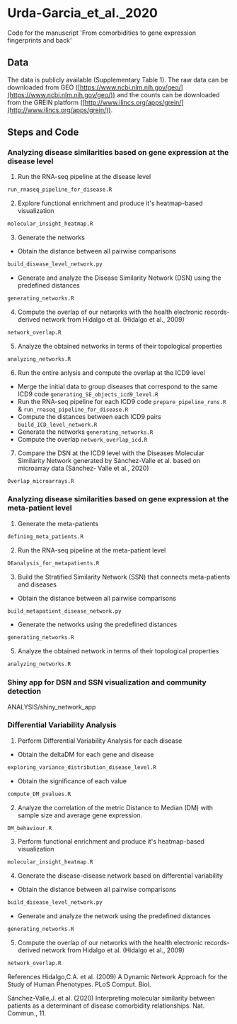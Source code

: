 # Urda-Garcia_et_al._2020
Code for the manuscript 'From comorbidities to gene expression fingerprints and back'

## Data
The data is publicly available (Supplementary Table 1). The raw data can be downloaded from GEO ([https://www.ncbi.nlm.nih.gov/geo/](https://www.ncbi.nlm.nih.gov/geo/)) and the counts can be downloaded from the GREIN platform ([http://www.ilincs.org/apps/grein/](http://www.ilincs.org/apps/grein/)).

## Steps and Code
### Analyzing disease similarities based on gene expression at the disease level
1. Run the RNA-seq pipeline at the disease level
```bash
run_rnaseq_pipeline_for_disease.R
```
2. Explore functional enrichment and produce it's heatmap-based visualization
```bash
molecular_insight_heatmap.R
```
3. Generate the networks
- Obtain the distance between all pairwise comparisons
```bash
build_disease_level_network.py
```
- Generate and analyze the Disease Similarity Network (DSN) using the predefined distances
```bash
generating_networks.R
```
4. Compute the overlap of our networks with the health electronic records-derived network from Hidalgo et al. (Hidalgo et al., 2009)
```bash
network_overlap.R
```
5. Analyze the obtained networks in terms of their topological properties
```bash
analyzing_networks.R
```

6. Run the entire anlysis and compute the overlap at the ICD9 level
- Merge the initial data to group diseases that correspond to the same ICD9 code `generating_SE_objects_icd9_level.R`
- Run the RNA-seq pipeline for each ICD9 code `prepare_pipeline_runs.R` & `run_rnaseq_pipeline_for_disease.R`
- Compute the distances between each ICD9 pairs `build_ICD_level_network.R`
- Generate the networks `generating_networks.R`
- Compute the overlap `network_overlap_icd.R`

7. Compare the DSN at the ICD9 level with the Diseases Molecular Similarity Network generated by Sánchez-Valle et al. based on microarray data (Sánchez- Valle et al., 2020)
```bash
Overlap_microarrays.R
```

### Analyzing disease similarities based on gene expression at the meta-patient level
1. Generate the meta-patients
```bash
defining_meta_patients.R
```
2. Run the RNA-seq pipeline at the meta-patient level
```bash
DEanalysis_for_metapatients.R
```
3. Build the Stratified Similarity Network (SSN) that connects meta-patients and diseases
- Obtain the distance between all pairwise comparisons
```bash
build_metapatient_disease_network.py 
```
- Generate the networks using the predefined distances
```bash
generating_networks.R
```
5. Analyze the obtained network in terms of their topological properties
```bash
analyzing_networks.R
```
### Shiny app for DSN and SSN visualization and community detection

ANALYSIS/shiny_network_app

### Differential Variability Analysis
1. Perform Differential Variability Analysis for each disease
- Obtain the deltaDM for each gene and disease
```bash
exploring_variance_distribution_disease_level.R 
```
- Obtain the significance of each value
```bash
compute_DM_pvalues.R 
```
2. Analyze the correlation of the metric Distance to Median (DM) with sample size and average gene expression.
```bash
DM_behaviour.R
```
3. Perform functional enrichment and produce it's heatmap-based visualization
```bash
molecular_insight_heatmap.R
```
4. Generate the disease-disease network based on differential variability
- Obtain the distance between all pairwise comparisons
```bash
build_disease_level_network.py
```
- Generate and analyze the network using the predefined distances
```bash
generating_networks.R
```
5. Compute the overlap of our networks with the health electronic records-derived network from Hidalgo et al. (Hidalgo et al., 2009)
```bash
network_overlap.R
```

References
Hidalgo,C.A. et al. (2009) A Dynamic Network Approach for the Study of Human
Phenotypes. PLoS Comput. Biol.

Sánchez-Valle,J. et al. (2020) Interpreting molecular similarity between patients as
a determinant of disease comorbidity relationships. Nat. Commun., 11.

